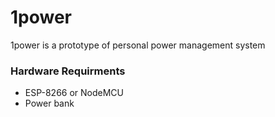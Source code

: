 # 1power
1power is a prototype of personal power management system  

### Hardware Requirments
* ESP-8266 or NodeMCU
* Power bank
